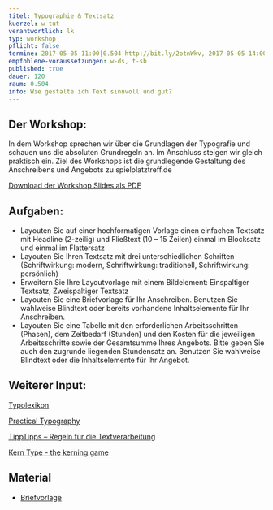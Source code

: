 ```yaml
---
titel: Typographie & Textsatz
kuerzel: w-tut
verantwortlich: lk
typ: workshop
pflicht: false
termine: 2017-05-05 11:00|0.504|http://bit.ly/2otnWkv, 2017-05-05 14:00|0.504|http://bit.ly/2q44oDe, 2017-05-05 16:00|0.504|http://bit.ly/2q281XD
empfohlene-voraussetzungen: w-ds, t-sb
published: true
dauer: 120
raum: 0.504
info: Wie gestalte ich Text sinnvoll und gut?
---
```


## Der Workshop:
In dem Workshop sprechen wir über die Grundlagen der Typografie und schauen uns die absoluten Grundregeln an. 
Im Anschluss steigen wir gleich praktisch ein. 
Ziel des Workshops ist die grundlegende Gestaltung des Anschreibens und Angebots zu spielplatztreff.de

<p><a href="https://th-koeln.github.io/mi-bachelor-gdvk/download/workshop-textsatz-typographie/typographie_und_textsatz.pdf">Download der Workshop Slides als PDF</a></p>

## Aufgaben:
- Layouten Sie auf einer hochformatigen Vorlage einen einfachen Textsatz mit Headline (2-zeilig) und Fließtext (10 – 15 Zeilen) einmal im Blocksatz und einmal im Flattersatz
- Layouten Sie Ihren Textsatz mit drei unterschiedlichen Schriften (Schriftwirkung: modern, Schriftwirkung: traditionell, Schriftwirkung: persönlich)
- Erweitern Sie Ihre Layoutvorlage mit einem Bildelement: Einspaltiger Textsatz, Zweispaltiger Textsatz 
- Layouten Sie eine Briefvorlage für Ihr Anschreiben. Benutzen Sie wahlweise Blindtext oder bereits vorhandene Inhaltselemente für Ihr Anschreiben.
- Layouten Sie eine Tabelle mit den erforderlichen Arbeitsschritten (Phasen), dem Zeitbedarf (Stunden) und den Kosten für die jeweiligen Arbeitsschritte sowie der Gesamtsumme Ihres Angebots. Bitte geben Sie auch den zugrunde liegenden Stundensatz an. Benutzen Sie wahlweise Blindtext oder die Inhaltselemente für Ihr Angebot.

## Weiterer Input:

<p><a href="http://www.typolexikon.de">Typolexikon</a></p>

<p><a href="http://practicaltypography.com/">Practical Typography</a></p>

<p><a href="http://projekt1.fh-bielefeld.de/fb1/tipptipps/tipptipps_index.htm">TippTipps – Regeln für die Textverarbeitung</a></p>

<p><a href="http://type.method.ac/">Kern Type - the kerning game</a></p>


## Material

- [Briefvorlage](../../download/workshop-textsatz-typographie/briefpapier-vorlage.pdf)
